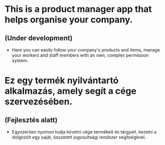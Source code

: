 # This is a product manager app that helps organise your company.
## (Under development)
- Here you can easily follow your company's products and items, manage your workers and staff members with an own, complex permission system.

# Ez egy termék nyilvántartó alkalmazás, amely segít a cége szervezésében.
## (Fejlesztés alatt) 
- Egyszerűen nyomon tudja követni cége termékeit és tárgyait, kezelni a dolgozóit egy saját, összetett jogosultsági rendszer segítségével.
